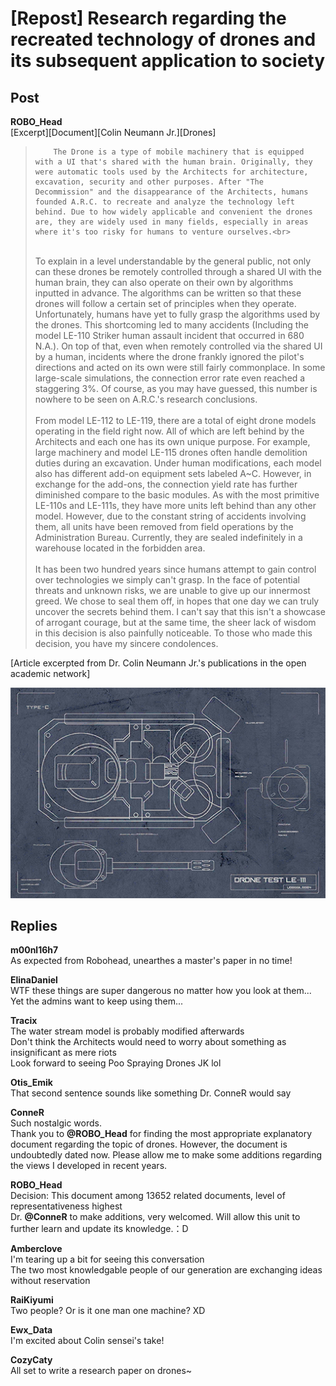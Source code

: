 # [Repost] Research regarding the recreated technology of drones and its subsequent application to society
## Post
**ROBO_Head**<br>
[Excerpt][Document][Colin Neumann Jr.][Drones]<br>
>         The Drone is a type of mobile machinery that is equipped with a UI that's shared with the human brain. Originally, they were automatic tools used by the Architects for architecture, excavation, security and other purposes. After "The Decommission" and the disappearance of the Architects, humans founded A.R.C. to recreate and analyze the technology left behind. Due to how widely applicable and convenient the drones are, they are widely used in many fields, especially in areas where it's too risky for humans to venture ourselves.<br>
> <br>
>         To explain in a level understandable by the general public, not only can these drones be remotely controlled through a shared UI with the human brain, they can also operate on their own by algorithms inputted in advance. The algorithms can be written so that these drones will follow a certain set of principles when they operate. Unfortunately, humans have yet to fully grasp the algorithms used by the drones. This shortcoming led to many accidents (Including the model LE-110 Striker human assault incident that occurred in 680 N.A.). On top of that, even when remotely controlled via the shared UI by a human, incidents where the drone frankly ignored the pilot's directions and acted on its own were still fairly commonplace. In some large-scale simulations, the connection error rate even reached a staggering 3%. Of course, as you may have guessed, this number is nowhere to be seen on A.R.C.'s research conclusions.<br>
> <br>
>         From model LE-112 to LE-119, there are a total of eight drone models operating in the field right now. All of which are left behind by the Architects and each one has its own unique purpose. For example, large machinery and model LE-115 drones often handle demolition duties during an excavation. Under human modifications, each model also has different add-on equipment sets labeled A~C. However, in exchange for the add-ons, the connection yield rate has further diminished compare to the basic modules. As with the most primitive LE-110s and LE-111s, they have more units left behind than any other model. However, due to the constant string of accidents involving them, all units have been removed from field operations by the Administration Bureau. Currently, they are sealed indefinitely in a warehouse located in the forbidden area.<br>
>  <br>
>         It has been two hundred years since humans attempt to gain control over technologies we simply can't grasp. In the face of potential threats and unknown risks, we are unable to give up our innermost greed. We chose to seal them off, in hopes that one day we can truly uncover the secrets behind them. I can't say that this isn't a showcase of arrogant courage, but at the same time, the sheer lack of wisdom in this decision is also painfully noticeable. To those who made this decision, you have my sincere condolences.

[Article excerpted from Dr. Colin Neumann Jr.'s publications in the open academic network]

![r3601.png](./attachments/r3601.png)
## Replies
**m00nl16h7**<br>
As expected from Robohead, unearthes a master's paper in no time!

**ElinaDaniel**<br>
WTF these things are super dangerous no matter how you look at them... Yet the admins want to keep using them...

**Tracix**<br>
The water stream model is probably modified afterwards<br>
Don't think the Architects would need to worry about something as insignificant as mere riots<br>
Look forward to seeing Poo Spraying Drones JK lol

**Otis_Emik**<br>
That second sentence sounds like something Dr. ConneR would say

**ConneR**<br>
Such nostalgic words.<br>
    Thank you to **@ROBO\_Head** for finding the most appropriate explanatory document regarding the topic of drones. However, the document is undoubtedly dated now. Please allow me to make some additions regarding the views I developed in recent years. 

**ROBO_Head**<br>
Decision: This document among 13652 related documents, level of representativeness  highest<br>
Dr. **@ConneR** to make additions, very welcomed. Will allow this unit to further learn and update its knowledge.：D

**Amberclove**<br>
I'm tearing up a bit for seeing this conversation<br>
The two most knowledgable people of our generation are exchanging ideas without reservation

**RaiKiyumi**<br>
Two people? Or is it one man one machine? XD

**Ewx_Data**<br>
I'm excited about Colin sensei's take!

**CozyCaty**<br>
All set to write a research paper on drones~

